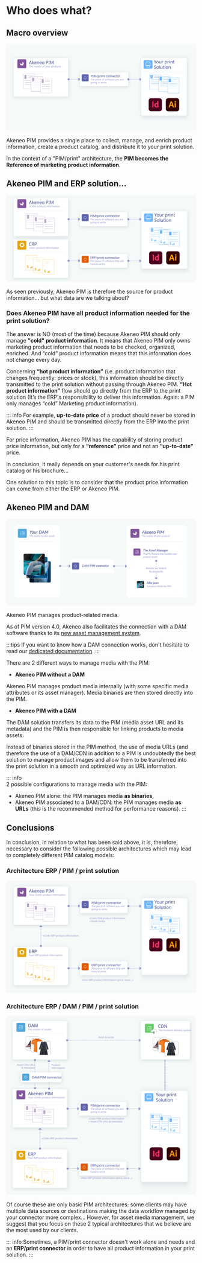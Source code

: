 # Who does what?

## Macro overview

![Macro overview of the print connection](../../img/guides/print-connection-macro.svg)

Akeneo PIM provides a single place to collect, manage, and enrich product information, create a product catalog, and distribute it to your print solution.

In the context of a "PIM/print" architecture, the **PIM becomes the Reference of marketing product information**.

## Akeneo PIM and ERP solution...

![Macro overview of the print connection](../../img/guides/print-erp-connection-macro.svg)

As seen previously, Akeneo PIM is therefore the source for product information... but what data are we talking about?

### Does Akeneo PIM have all product information needed for the print solution?

The answer is NO (most of the time) because Akeneo PIM should only manage **"cold" product information**. It means that Akeneo PIM only owns marketing product information that needs to be checked, organized, enriched. And “cold” product information means that this information does not change every day.

Concerning **“hot product information”** (i.e. product information that changes frequently: prices or stock), this information should be directly transmitted to the print solution without passing through Akeneo PIM. **“Hot product information”** flow should go directly from the ERP to the print solution (It’s the ERP's responsibility to deliver this information. Again: a PIM only manages “cold” Marketing product information).

::: info
For example, **up-to-date price** of a product should never be stored in Akeneo PIM and should be transmitted directly from the ERP into the print solution.
:::

For price information, Akeneo PIM has the capability of storing product price information, but only for a **“reference”** price and not an **“up-to-date”** price.

In conclusion, it really depends on your customer's needs for his print catalog or his brochure...

One solution to this topic is to consider that the product price information can come from either the ERP or Akeneo PIM.


## Akeneo PIM and DAM

![Macro overview of the DAM connection](../../img/guides/dam-pim-connection-macro.svg)

Akeneo PIM manages product-related media.

As of PIM version 4.0, Akeneo also facilitates the connection with a DAM software thanks to its [new asset management system](/concepts/asset-manager.html).

:::tips
If you want to know how a DAM connection works, don't hesitate to read our [dedicated documentation](../dam-connection/introduction.html).
:::

There are 2 different ways to manage media with the PIM:

* **Akeneo PIM without a DAM**

Akeneo PIM manages product media internally (with some specific media attributes or its asset manager). Media binaries are then stored directly into the PIM.

* **Akeneo PIM with a DAM**

The DAM solution transfers its data to the PIM (media asset URL and its metadata) and the PIM is then responsible for linking products to media assets.

Instead of binaries stored in the PIM method, the use of media URLs (and therefore the use of a DAM/CDN in addition to a PIM is undoubtedly the best solution to manage product images and allow them to be transferred into the print solution in a smooth and optimized way as URL information.

::: info  
2 possible configurations to manage media with the PIM:
* Akeneo PIM alone: the PIM manages media **as binaries**,
* Akeneo PIM associated to a DAM/CDN: the PIM manages media **as URLs** (this is the recommended method for performance reasons).
:::

## Conclusions

In conclusion, in relation to what has been said above, it is, therefore, necessary to consider the following possible architectures which may lead to completely different PIM catalog models:

### Architecture ERP / PIM / print solution

![PIM without a DAM](../../img/guides/erp-pim-print.svg)

### Architecture ERP / DAM / PIM / print solution

![PIM with a DAM](../../img/guides/erp-dam-pim-print.svg)

Of course these are only basic PIM architectures: some clients may have multiple data sources or destinations making the data workflow managed by your connector more complex… However, for asset media management, we suggest that you focus on these 2 typical architectures that we believe are the most used by our clients.

::: info
Sometimes, a PIM/print connector doesn't work alone and needs and an **ERP/print connector** in order to have all product information in your print solution.
:::   
